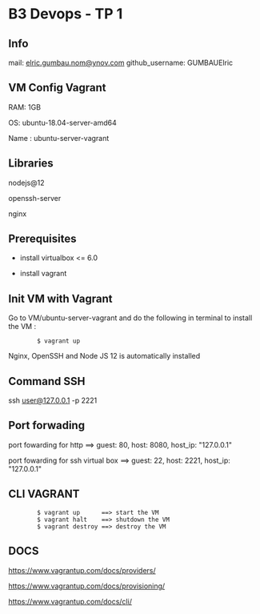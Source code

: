 # B3 Devops - TP 1

## Info

mail: elric.gumbau.nom@ynov.com
github_username: GUMBAUElric

## VM Config Vagrant

RAM: 1GB

OS: ubuntu-18.04-server-amd64

Name : ubuntu-server-vagrant

## Libraries

nodejs@12

openssh-server

nginx

## Prerequisites

- install virtualbox <= 6.0

- install vagrant

## Init VM with Vagrant 

Go to VM/ubuntu-server-vagrant and do the following in terminal to install the VM :

            $ vagrant up
           
Nginx, OpenSSH and Node JS 12 is automatically installed

## Command SSH

ssh user@127.0.0.1 -p 2221

## Port forwading

port fowarding for http
    ==> guest: 80, host: 8080, host_ip: "127.0.0.1"

port fowarding for ssh virtual box
    ==> guest: 22, host: 2221, host_ip: "127.0.0.1"

## CLI VAGRANT

            $ vagrant up      ==> start the VM 
            $ vagrant halt    ==> shutdown the VM
            $ vagrant destroy ==> destroy the VM

## DOCS

https://www.vagrantup.com/docs/providers/

https://www.vagrantup.com/docs/provisioning/

https://www.vagrantup.com/docs/cli/
